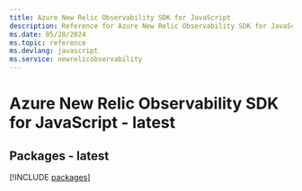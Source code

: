 ```yaml
---
title: Azure New Relic Observability SDK for JavaScript
description: Reference for Azure New Relic Observability SDK for JavaScript
ms.date: 05/28/2024
ms.topic: reference
ms.devlang: javascript
ms.service: newrelicobservability
---
```

# Azure New Relic Observability SDK for JavaScript - latest
## Packages - latest
[!INCLUDE [packages](new-relic-observability-index.md)]
